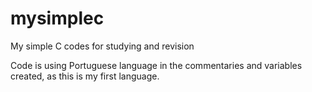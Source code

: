 # mysimplec
My simple C codes for studying and revision

Code is using Portuguese language in the commentaries and variables created, as this is my first language.
